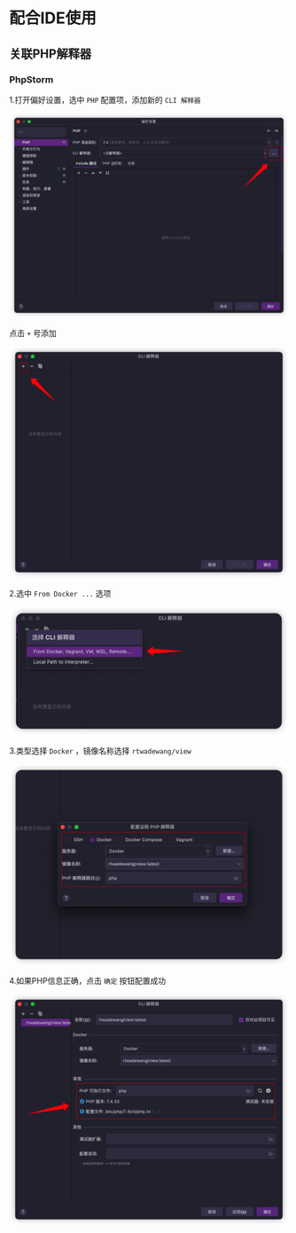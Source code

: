# 配合IDE使用

## 关联PHP解释器

### PhpStorm

1.打开偏好设置，选中 `PHP` 配置项，添加新的 `CLI 解释器`

![](/image/view/ide/1.png)

点击 `+` 号添加

![](/image/view/ide/2.png)

2.选中 `From Docker ...` 选项

![](/image/view/ide/3.png)

3.类型选择 `Docker` ，镜像名称选择 `rtwadewang/view`

![](/image/view/ide/4.png)

4.如果PHP信息正确，点击 `确定` 按钮配置成功

![](/image/view/ide/5.png)
